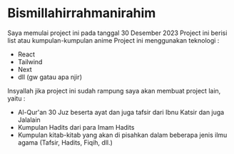 # Bismillahirrahmanirahim 
Saya memulai project ini pada tanggal 30 Desember 2023
Project ini berisi list atau kumpulan-kumpulan anime
Project ini menggunakan teknologi :
- React
- Tailwind
- Next
- dll (gw gatau apa njir)

Insyallah jika project ini sudah rampung saya akan membuat project lain, yaitu :
- Al-Qur'an 30 Juz beserta ayat dan juga tafsir dari Ibnu Katsir dan juga Jalalain
- Kumpulan Hadits dari para Imam Hadits
- Kumpulan kitab-kitab yang akan di pisahkan dalam beberapa jenis ilmu agama (Tafsir, Hadits, Fiqih, dll.)
